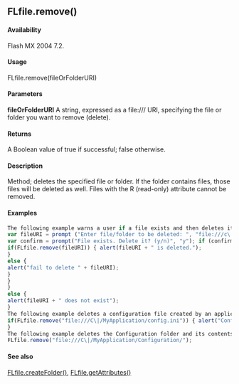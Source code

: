 ## FLfile.remove()

#### Availability

Flash MX 2004 7.2.

#### Usage

FLfile.remove(fileOrFolderURI)

#### Parameters

**fileOrFolderURI** A string, expressed as a file:/// URI, specifying the file or folder you want to remove (delete).

#### Returns

A Boolean value of true if successful; false otherwise.

#### Description

Method; deletes the specified file or folder. If the folder contains files, those files will be deleted as well. Files with the R (read-only) attribute cannot be removed.

#### Examples

```javascript
The following example warns a user if a file exists and then deletes it if the user chooses to do so:
var fileURI = prompt ("Enter file/folder to be deleted: ", "file:///c\|/temp/delete.txt"); if (FLfile.exists(fileURI)) {
var confirm = prompt("File exists. Delete it? (y/n)", "y"); if (confirm == "y" \|\| confirm == "Y") {
if(FLfile.remove(fileURI)) { alert(fileURI + " is deleted.");
}
else {
alert("fail to delete " + fileURI);
}
}
}
else {
alert(fileURI + " does not exist");
}
The following example deletes a configuration file created by an application:
if(FLfile.remove("file:///C\|/MyApplication/config.ini")) { alert("Configuration file deleted");
}
The following example deletes the Configuration folder and its contents:
FLfile.remove("file:///C\|/MyApplication/Configuration/");

```
#### See also

[FLfile.createFolder()](#!wielmic/developers-animatesdk-docs/test/FLfile_object/FLfile1.md), [FLfile.getAttributes()](#!wielmic/developers-animatesdk-docs/test/FLfile_object/FLfile3.md)

